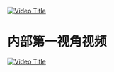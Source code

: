 [![Video Title](https://img.youtube.com/vi/ZYpYk4qj_uI/0.jpg)](https://www.youtube.com/watch?v=ZYpYk4qj_uI)
# 内部第一视角视频
[![Video Title](https://youtu.be/k_Np67mU-Is/0.jpg)](https://youtu.be/k_Np67mU-Is)


